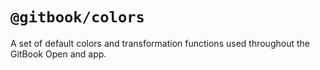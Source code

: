 # `@gitbook/colors`

A set of default colors and transformation functions used throughout the GitBook Open and app.
